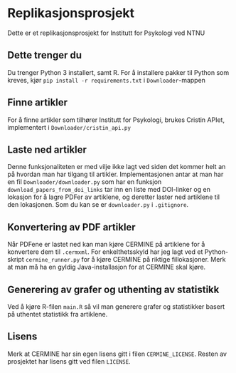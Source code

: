 # Replikasjonsprosjekt

Dette er et replikasjonsprosjekt for Institutt for Psykologi ved NTNU

## Dette trenger du

Du trenger Python 3 installert, samt R.
For å installere pakker til Python som kreves, kjør `pip install -r requirements.txt` i `Downloader`-mappen

## Finne artikler

For å finne artikler som tilhører Institutt for Psykologi, brukes Cristin APIet, implementert i `Downloader/cristin_api.py`

## Laste ned artikler

Denne funksjonaliteten er med vilje ikke lagt ved siden det kommer helt an på hvordan man har tilgang til artikler. Implementasjonen antar at man har en fil `Downloader/downloader.py` som har en funksjon `download_papers_from_doi_links` tar inn en liste med DOI-linker og en lokasjon for å lagre PDFer av artiklene, og deretter laster ned artiklene til den lokasjonen. Som du kan se er `downloader.py` i `.gitignore`.

## Konvertering av PDF artikler

Når PDFene er lastet ned kan man kjøre CERMINE på artiklene for å konvertere dem til `.cermxml`. For enkelthetsskyld har jeg lagt ved et Python-skript `cermine_runner.py` for å kjøre CERMINE på riktige fillokasjoner. Merk at man må ha en gyldig Java-installasjon for at CERMINE skal kjøre.

## Generering av grafer og uthenting av statistikk

Ved å kjøre R-filen `main.R` så vil man generere grafer og statistikker basert på uthentet statistikk fra artiklene.

## Lisens
Merk at CERMINE har sin egen lisens gitt i filen `CERMINE_LICENSE`. Resten av prosjektet har lisens gitt ved filen `LICENSE`.

